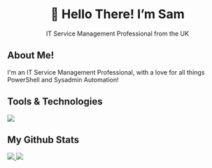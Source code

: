 

<h1 align="center">👋 Hello There! I’m Sam</h1>
<p align="center">IT Service Management Professional from the UK</p>

## About Me!

I'm an IT Service Management Professional, with a love for all things PowerShell and Sysadmin Automation!

## Tools & Technologies
  <a href="https://go-skill-icons.vercel.app/">
    <img src="https://go-skill-icons.vercel.app/api/icons?i=git,github,md,powershell,vscode,windows" />
  </a>

## My Github Stats
  <a href="https://github-readme-stats.vercel.app">
    <img src="https://github-readme-stats.vercel.app/api?username=SamParris&custom_title=My+Github+Stats&bg_color=00000000&hide_border=true&show_icons=true&text_color=388286&title_color=8957e5&icon_color=1f6feb">
</a>
<a href="https://github-readme-stats.vercel.app">
    <img src="https://github-readme-stats.vercel.app/api/top-langs/?username=SamParris&layout=compact&hide_border=true&bg_color=00000000&text_color=388286&custom_title=My Languages&title_color=8957e5">
</a>